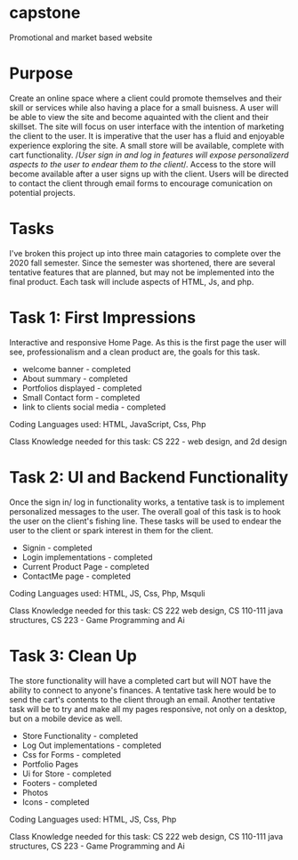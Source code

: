 # capstone
Promotional and market based website

# Purpose
  Create an online space where a client could promote themselves and their skill or services while also having a place for a small buisness. A user will be able to view the site and become aquainted with the client and their skillset. The site will focus on user interface with the intention of marketing the client to the user. It is imperative that the user has a fluid and enjoyable experience exploring the site. A small store will be available, complete with cart functionality. /*User sign in and log in features will expose personalizerd aspects to the user to endear them to the client*/. Access to the store will become available after a user signs up with the client. Users will be directed to contact the client through email forms to encourage comunication on potential projects.
  
# Tasks
  I've broken this project up into three main catagories to complete over the 2020 fall semester. Since the semester was shortened, there are several tentative features that are planned, but may not be implemented into the final product. Each task will include aspects of HTML, Js, and php.
  
# Task 1: First Impressions
  Interactive and responsive Home Page. As this is the first page the user will see, professionalism and a clean product are, the goals for this task.
  * welcome banner - completed
  * About summary - completed
  * Portfolios displayed - completed
  * Small Contact form - completed
  * link to clients social media - completed
  
  Coding Languages used: HTML, JavaScript, Css, Php
  
  Class Knowledge needed for this task: CS 222 - web design, and 2d design
  
  # Task 2: UI and Backend Functionality
  Once the sign in/ log in functionality works, a tentative task is to implement personalized messages to the user. The overall goal of this task is to hook the user on the client's fishing line. These tasks will be used to endear the user to the client or spark interest in them for the client.
  * Signin - completed
  * Login implementations - completed
  * Current Product Page - completed
  * ContactMe page - completed
 
 Coding Languages used: HTML, JS, Css, Php, Msquli
 
 Class Knowledge needed for this task: CS 222 web design, CS 110-111 java structures, CS 223 - Game Programming and Ai
  
  # Task 3: Clean Up
  The store functionality will have a completed cart but will NOT have the ability to connect to anyone's finances. A tentative task here would be to send the cart's contents to the client through an email. Another tentative task will be to try and make all my pages responsive, not only on a desktop, but on a mobile device as well.
  * Store Functionality - completed
  * Log Out implementations - completed
  * Css for Forms - completed 
  * Portfolio Pages
  * Ui for Store - completed
  * Footers - completed
  * Photos
  * Icons - completed
  
  Coding Languages used: HTML, JS, Css, Php
 
 Class Knowledge needed for this task: CS 222 web design, CS 110-111 java structures, CS 223 - Game Programming and Ai
